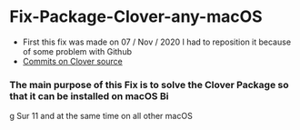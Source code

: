 # Fix-Package-Clover-any-macOS
- First this fix was made on 07 / Nov / 2020 I had to reposition it because of some problem with Github
-  [Commits on Clover source](https://github.com/CloverHackyColor/CloverBootloader/commit/11485426852c9f544a4a7049d846efeb195bad35)
 
### The main purpose of this Fix is to solve the Clover Package so that it can be installed on macOS Bi
g Sur 11 and at the same time on all other macOS
 
